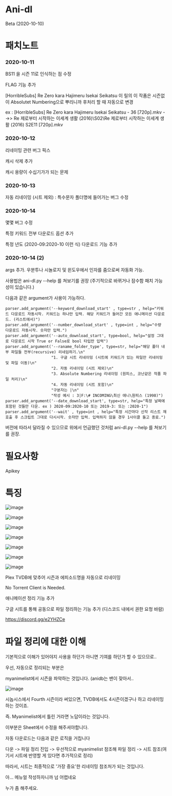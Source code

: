# Ani-dl

Beta (2020-10-10)

# 패치노트

### 2020-10-11

BS11 을 시즌 11로 인식하는 점 수정

FLAG 기능 추가

[HorribleSubs] Re Zero kara Hajimeru Isekai Seikatsu 이 릴의 이 작품은 시즌없이 Absolutet Numbering으로 뿌리니까 후처리 할 때 자동으로 변경

ex : [HorribleSubs] Re Zero kara Hajimeru Isekai Seikatsu - 36 [720p].mkv  -->>  Re  제로부터 시작하는 이세계 생활 (2016)\S02\Re  제로부터 시작하는 이세계 생활 (2016) S2E11 [720p].mkv

### 2020-10-12

리네이밍 관련 버그 픽스

캐시 삭제 추가

캐시 용량이 수십기가가 되는 문제 

### 2020-10-13

자동 리네이밍 (시트 제외) : 특수문자 폴더명에 들어가는 버그 수정

### 2020-10-14

몇몇 버그 수정

특정 키워드 전부 다운로드 옵션 추가

특정 년도 (2020-09:2020-10 이런 식) 다운로드 기능 추가

### 2020-10-14 (2)

args 추가. 우분투나 시놀로지 및 윈도우에서 인자를 줌으로써 자동화 가능.

사용법은 ani-dl.py --help 를 쳐보기를 권장 (주기적으로 바뀌거나 잠수함 패치 가능성이 있습니다.)

다음과 같은 argument가 사용이 가능하다.

    parser.add_argument('--keyword_download_start' , type=str , help="키워드 다운로드 자동시작. 키워드는 하나만 입력. 해당 키워드가 들어간 모든 애니메이션 다운로드. (리스트에서)")
    parser.add_argument('--number_download_start' , type=int , help="수량 다운로드 자동시작. 숫자만 입력.")
    parser.add_argument('--auto_download_start', type=bool, help="설정 그대로 다운로드 시작 True or False로 bool 타입만 입력")
    parser.add_argument('--raname_folder_type', type=str, help="해당 폴더 내부 파일들 전부(recursive) 리네임하기.\n"
                        "1. 구글 시트 리네이밍 (시트에 키워드가 있는 파일만 리네이밍 및 파일 이동)\n"
                        "2. 자동 리네이밍 (시트 제외)\n"
                        "3. Absolute Numbering 리네이밍 (원피스, 코난같은 작품 파일 처리)\n"
                        "4. 자동 리네이밍 (시트 포함)\n"
                        "구분자는 |\n"
                        "작성 예시 : 3|F:\# INCOMING\최신 애니\원피스 (1998)")
    parser.add_argument('--date_download_start', type=str, help="특정 날짜에 포함된 것들만 다운. ex ) 2020-09:2020-10 또는 2019-3: 또는 :2020-1")
    parser.add_argument('--wait' , type=int , help="특정 시간마다 신작 리스트 재호출 후 스크립트 그대로 다시시작. 숫자만 입력. 입력하지 않을 경우 1사이클 돌고 종료.")


버전에 따라서 달라질 수 있으므로 위에서 언급했던 것처럼 ani-dl.py --help 를 쳐보기를 권장.



# 필요사항

Apikey 

# 특징


![image](https://user-images.githubusercontent.com/70357228/93705827-98a88c80-fb5b-11ea-925a-d97c2332fd19.png)

![image](https://user-images.githubusercontent.com/70357228/93705830-a2ca8b00-fb5b-11ea-84b5-a9aec71faa56.png)



![image](https://user-images.githubusercontent.com/70357228/93707361-c47e3f00-fb68-11ea-822d-23c6fbcbb182.png)

![image](https://user-images.githubusercontent.com/70357228/95635333-16124d80-0ac7-11eb-8fa5-ed5a4a707457.png)

![image](https://user-images.githubusercontent.com/70357228/95635354-27f3f080-0ac7-11eb-9d1e-9867bc95166d.png)

![image](https://user-images.githubusercontent.com/70357228/95635922-c03ea500-0ac8-11eb-960c-de7982e4e1bd.png)

![image](https://user-images.githubusercontent.com/70357228/95635981-ec5a2600-0ac8-11eb-8124-4f1bcfe84afd.png)


Plex TVDB에 맞추어 시즌과 에피소드명을 자동으로 리네이밍

No Torrent Client is Needed.

애니메이션 정리 기능 추가

구글 시트를 통해 공동으로 파일 정리하는 기능 추가 (디스코드 내에서 권한 요청 바람)

https://discord.gg/e2YHZCe


# 파일 정리에 대한 이해

기본적으로 이해가 있어야지 사용을 하던가 아니면 기여를 하던가 할 수 있으므로..

우선, 자동으로 정리되는 부분은

myanimelist에서 시즌을 파악하는 것입니다. (anidb는 밴이 잦아서..


![image](https://user-images.githubusercontent.com/70357228/95666817-7de49900-0b98-11eb-9cb4-954691b60020.png)

시놉시스에서 Fourth 시즌이라 써있으면, TVDB에서도 4시즌이겠구나 하고 리네이밍 하는 것이죠.

즉. Myanimelist에서 틀린 거라면 노답이라는 것입니다.

이부분은 Sheet에서 수정을 해주셔야합니다.


자동 다운로드는 다음과 같은 로직을 거칩니다

다운 -> 파일 정리 진입 -> 우선적으로 myanimelist 참조해 파일 정리 -> 시트 참조(여기서 시트에 반영할 게 있다면 추가적으로 정리)


따라서, 시트는 최종적으로 '가장 중요'한 리네이밍 참조처가 되는 것입니다.


아... 메뉴얼 작성하자니까 넘 어렵네요

누가 좀 해주세요.
